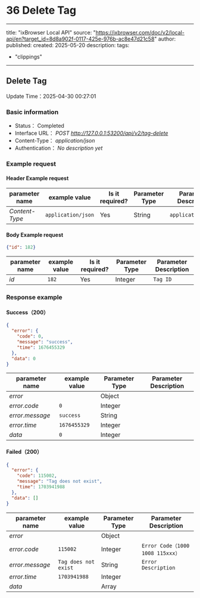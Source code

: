 # 36 Delete Tag

---
title: "ixBrowser Local API"
source: "https://ixbrowser.com/doc/v2/local-api/en?target_id=8d8a902f-0117-425e-976b-ac8e47d21c58"
author:
published:
created: 2025-05-20
description:
tags:
  - "clippings"
---

## Delete Tag

Update Time：2025-04-30 00:27:01

### Basic information

- Status： Completed
- Interface URL： *POST* *http://127.0.0.1:53200/api/v2/tag-delete*
- Content-Type： *application/json*
- Authentication： *No description yet*

### Example request

#### Header Example request

| parameter name | example value | Is it required? | Parameter Type | Parameter Description |
| --- | --- | --- | --- | --- |
| *Content-Type* | `application/json` | Yes | String | `application/json` |

#### Body Example request

```json
{"id": 182}
```

| parameter name | example value | Is it required? | Parameter Type | Parameter Description |
| --- | --- | --- | --- | --- |
| *id* | `182` | Yes | Integer | `Tag ID` |

### Response example

#### Success（200）

```json
{
  "error": {
    "code": 0,
    "message": "success",
    "time": 1676455329
  },
  "data": 0
}
```

| parameter name | example value | Parameter Type | Parameter Description |
| --- | --- | --- | --- |
| *error* |  | Object |  |
| *error.code* | `0` | Integer |  |
| *error.message* | `success` | String |  |
| *error.time* | `1676455329` | Integer |  |
| *data* | `0` | Integer |  |

#### Failed（200）

```json
{
  "error": {
    "code": 115002,
    "message": "Tag does not exist",
    "time": 1703941988
  },
  "data": []
}
```

| parameter name | example value | Parameter Type | Parameter Description |
| --- | --- | --- | --- |
| *error* |  | Object |  |
| *error.code* | `115002` | Integer | `Error Code（1000 1008 115xxx）` |
| *error.message* | `Tag does not exist` | String | `Error Description` |
| *error.time* | `1703941988` | Integer |  |
| *data* |  | Array |  |